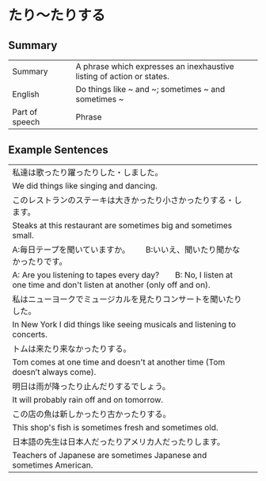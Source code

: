 # たり～たりする

## Summary

<table><tr>   <td>Summary<td>   <td>A phrase which expresses an inexhaustive listing of action or states.</td><tr><tr>   <td>English<td>   <td>Do things like ~ and ~; sometimes ~ and sometimes ~</td><tr><tr>   <td>Part of speech<td>   <td>Phrase</td><tr></table></table></table>

## Example Sentences

<table><tr><td>私達は歌ったり躍ったりした・しました。<td><tr><tr><td>We did things like singing and dancing.<td><tr><tr><td>このレストランのステーキは大きかったり小さかったりする・します。<td><tr><tr><td>Steaks at this restaurant are sometimes big and sometimes small.<td><tr><tr><td>A:毎日テープを聞いていますか。  B:いいえ、聞いたり聞かなかったりです。<td><tr><tr><td>A: Are you listening to tapes every day?&emsp;&emsp;B: No, I listen at one time and don't listen at another (only off and on).<td><tr><tr><td>私はニューヨークでミュージカルを見たりコンサートを聞いたりした。<td><tr><tr><td>In New York I did things like seeing musicals and listening to concerts.<td><tr><tr><td>トムは来たり来なかったりする。<td><tr><tr><td>Tom comes at one time and doesn't at another time (Tom doesn’t always come).<td><tr><tr><td>明日は雨が降ったり止んだりするでしょう。<td><tr><tr><td>It will probably rain off and on tomorrow.<td><tr><tr><td>この店の魚は新しかったり古かったりする。<td><tr><tr><td>This shop's fish is sometimes fresh and sometimes old.<td><tr><tr><td>日本語の先生は日本人だったりアメリカ人だったりします。<td><tr><tr><td>Teachers of Japanese are sometimes Japanese and sometimes American.<td><tr></table>

